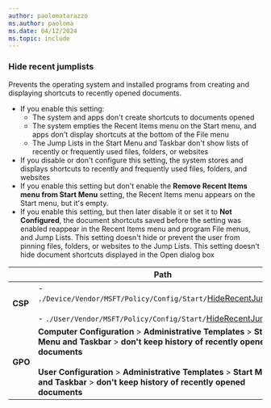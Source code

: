 ```yaml
---
author: paolomatarazzo
ms.author: paoloma
ms.date: 04/12/2024
ms.topic: include
---
```


### Hide recent jumplists

Prevents the operating system and installed programs from creating and displaying shortcuts to recently opened documents.

- If you enable this setting:
  - The system and apps don't create shortcuts to documents opened
  - The system empties the Recent Items menu on the Start menu, and apps don't display shortcuts at the bottom of the File menu
  - The Jump Lists in the Start Menu and Taskbar don't show lists of recently or frequently used files, folders, or websites
- If you disable or don't configure this setting, the system stores and displays shortcuts to recently and frequently used files, folders, and websites
- If you enable this setting but don't enable the **Remove Recent Items menu from Start Menu** setting, the Recent Items menu appears on the Start menu, but it's empty.
- If you enable this setting, but then later disable it or set it to **Not Configured**, the document shortcuts saved before the setting was enabled reappear in the Recent Items menu and program File menus, and Jump Lists. This setting doesn't hide or prevent the user from pinning files, folders, or websites to the Jump Lists. This setting doesn't hide document shortcuts displayed in the Open dialog box

|  | Path |
|--|--|
| **CSP** | - `./Device/Vendor/MSFT/Policy/Config/Start/`[HideRecentJumplists](/windows/client-management/mdm/policy-csp-start#hiderecentjumplists)<br><br>- `./User/Vendor/MSFT/Policy/Config/Start/`[HideRecentJumplists](/windows/client-management/mdm/policy-csp-start#hiderecentjumplists) |
| **GPO** | **Computer Configuration** > **Administrative Templates** > **Start Menu and Taskbar** > **don't keep history of recently opened documents**<br><br> **User Configuration** > **Administrative Templates** > **Start Menu and Taskbar** > **don't keep history of recently opened documents**|
